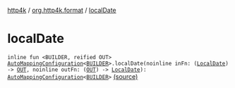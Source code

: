 [http4k](../index.md) / [org.http4k.format](index.md) / [localDate](./local-date.md)

# localDate

`inline fun <BUILDER, reified OUT> `[`AutoMappingConfiguration`](-auto-mapping-configuration/index.md)`<`[`BUILDER`](local-date.md#BUILDER)`>.localDate(noinline inFn: (`[`LocalDate`](https://docs.oracle.com/javase/9/docs/api/java/time/LocalDate.html)`) -> `[`OUT`](local-date.md#OUT)`, noinline outFn: (`[`OUT`](local-date.md#OUT)`) -> `[`LocalDate`](https://docs.oracle.com/javase/9/docs/api/java/time/LocalDate.html)`): `[`AutoMappingConfiguration`](-auto-mapping-configuration/index.md)`<`[`BUILDER`](local-date.md#BUILDER)`>` [(source)](https://github.com/http4k/http4k/blob/master/http4k-core/src/main/kotlin/org/http4k/format/AutoMappingConfiguration.kt#L123)